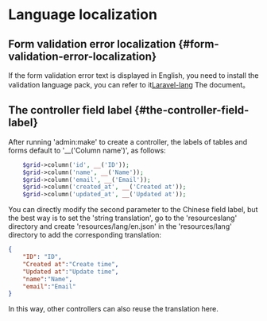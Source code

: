 # Language localization

## Form validation error localization {#form-validation-error-localization}

If the form validation error text is displayed in English, you need to install the validation language pack, you can refer to it[Laravel-lang](https://github.com/caouecs/Laravel-lang) The document。

## The controller field label {#the-controller-field-label}

After running 'admin:make' to create a controller, the labels of tables and forms default to '__('Column name')', as follows:

```php
    $grid->column('id', __('ID'));
    $grid->column('name', __('Name'));
    $grid->column('email', __('Email'));
    $grid->column('created_at', __('Created at'));
    $grid->column('updated_at', __('Updated at'));
```

You can directly modify the second parameter to the Chinese field label, but the best way is to set the 'string translation', go to the 'resourceslang' directory and create 'resources/lang/en.json' in the 'resources/lang' directory to add the corresponding translation:

```json
{
    "ID": "ID",
    "Created at":"Create time",
    "Updated at":"Update time",
    "name":"Name",
    "email":"Email"
}
```

In this way, other controllers can also reuse the translation here.